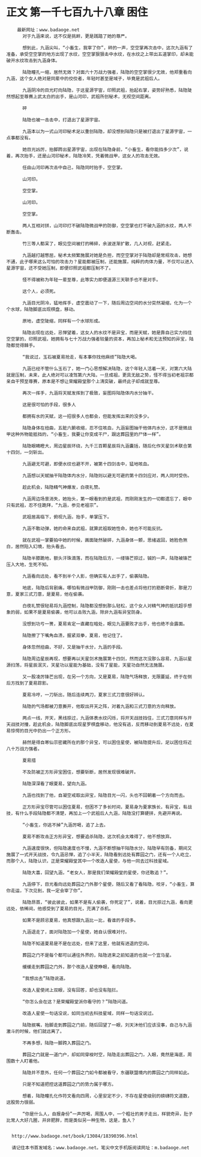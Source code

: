 # 正文 第一千七百九十八章 困住
        最新网址：www.badaoge.net
          对于九涵来说，这不仅是挑衅，更是践踏了她的尊严。
      
          想到此，九涵尖叫，“小畜生，我宰了你”，砰的一声，空空掌再次击中，这次九涵有了准备，承受空空掌的地方出现了水纹，空空掌狠狠击中水纹，在水纹之上带出五道掌印，却未能破开水纹攻击到九涵身体。
      
          陆隐瞳孔一缩，居然无效？对面六十万战力强者，陆隐的空空掌很少无效，他郑重看向九涵，这个女人绝对是同辈中的佼佼者，年轻时甚至是域子，毕竟是武祖后人。
      
          九涵阴冷的目光盯向陆隐，于这星源宇宙，印照武祖，抬起右掌，姿势好熟悉，陆隐陡然想起至尊赛上武太白的出手，是山河印，武祖所创秘术，无视空间距离。
      
          砰
      
          陆隐也被一击击中，打退出了星源宇宙。
      
          九涵本以为一式山河印秘术足以重创陆隐，却没想到陆隐只是被打退出了星源宇宙，一点事都没有。
      
          她目光凶厉，抬脚跨出星源宇宙，出现在陆隐身前，“小畜生，看你能挡多少次”，说着，再次抬手，还是山河印秘术，陆隐冷笑，凭着微战甲，这女人的攻击无效。
      
          任由山河印再次击中自己，陆隐同时抬手，空空掌。
      
          山河印。
      
          空空掌。
      
          山河印。
      
          空空掌。
      
          两人互相对拼，山河印打不破陆隐微战甲的防御，空空掌也打不破九涵的水纹，两人不断轰击。
      
          竹三等人都呆了，眼见空间被打的稀碎，余波逐渐扩散，几人对视，赶紧走。
      
          九涵越打越憋屈，秘术太频繁施展对她是负担，而空空掌对于陆隐却是常规攻击，她想不通，此子哪来这么可怕的攻击力？星能都被压制，还能施展，纯粹的肉体力量，不仅可以进入星源宇宙，还不受她压制，即便印照武祖都压制不了。
      
          怪不得被称为年轻一辈至尊，此等实力即便道源三天联手也不是对手。
      
          这个人，必须死。
      
          九涵目光阴冷，猛地挥手，虚空震动了一下，随后周边空间的水分突然凝缩，化为一个个水球，陆隐脚底出现棋盘，移动。
      
          原地，虚空陡缩，同样有一个水球形成。
      
          陆隐出现在远处，忌惮望着，这女人的水纹不是异宝，而是天赋，她是靠自己实力挡住空空掌的，印照武祖，她拥有与七十万战力强者较量的资本，再加上秘术和无法预知的异宝，陆隐都觉得棘手。
      
          “我说过，玉石被夏易抢走，有本事你找他麻烦”陆隐大喝。
      
          九涵已经不管什么玉石了，她一门心思想解决陆隐，这个年轻人活着一天，对第六大陆就是压制，未来，此人绝对可以凌驾第六大陆，一旦成祖，更具无敌之势，怪不得当初老祖宗都亲自干预至尊赛，原本是不想让荣耀殿堂那个上清突破，最终此子却成就至尊。
      
          再次一挥手，九涵将天赋发挥到了极致，妄图将陆隐体内水分抽干。
      
          这是很可怕的手段，很多人
      
          都拥有水的天赋，这一招很多人也都会，但能发挥出来的没多少。
      
          陆隐身体在扭曲，五脏六腑收缩，忍不住咳血，九涵妄图抽干他体内水分，这不是微战甲这种外物能抵挡的，“小畜生，我要让你变成干尸，跟这葬园里的尸体一样”。
      
          陆隐眼睛瞪大，周边星辰环绕，九千三百颗星辰将九涵囊括，随后化作天星剑术联合第十四剑，一剑斩出。
      
          九涵避无可避，即便水纹也避不开，被第十四剑击中，猛地咳血。
      
          九涵想以天赋抽干陆隐体内水分，陆隐则以避无可避的第十四剑应对，两人同时受伤。
      
          趁此机会，陆隐精气神爆发，白夜礼赞。
      
          九涵周边场景消失，她抬头，第一眼看到的是武祖，而刚刚发生的一切都遗忘了，眼中只有武祖，忍不住跪拜，“九涵，参见老祖宗”。
      
          武祖居高临下，俯视九涵，抬手，单掌压下。
      
          九涵不敢动弹，她的命来自武祖，就算武祖取她性命，她也不可能反抗。
      
          就在武祖一掌要拍中她的时候，画面陡然破碎，九涵身体一颤，思绪返回，她脸色煞白，居然陷入幻境，抬头看去。
      
          陆隐半膝跪地，额头汗珠滴落，而在陆隐后方，一缕锋芒掠过，铖的一声，陆隐被锋芒压入大地，生死不知。
      
          九涵看向远处，看不到半个人影，但确实有人出手了，偷袭陆隐。
      
          地底，陆隐后背剧痛，哪怕有微战甲防御，刚刚一击也差点将他打的筋断骨折，那是刀意，夏家三式刀意，是夏易，他在偷袭。
      
          白夜礼赞很轻易将九涵控制，陆隐都没想到那么轻松，这个女人对精气神的抵抗超乎想象的弱，如果不是夏易偷袭，他可以击败九涵，除非九涵有异宝防身。
      
          没想到功亏一篑，夏易肯定一直藏在暗处，眼见九涵要败才出手，他也绝不会露面。
      
          陆隐擦了下嘴角血渍，握紧双拳，夏易，他记住了。
      
          身体忽然扭曲，不好，又是抽干水分，九涵的手段。
      
          陆隐周边星辰再现，想要再以天星剑术施展第十四剑，然而这次没那么容易，九涵以星源扫荡，将星辰泯灭，天星功以星能为基础，没有了星能，天星功自然无法施展。
      
          又一股凌厉锋芒出现，在另一个方向，又是夏易，陆隐气场释放，无限蔓延，终于在侧后方找到了夏易踪影。
      
          夏易冷哼，一刀斩出，随后连续两刀，夏家三式刀意很好辨认。
      
          陆隐的气场都被刀意撕开，他取出开天之阵，对着九涵和三式刀意的方向释放。
      
          两点一线，开天，黑线掠过，九涵体表水纹闪烁，将开天战技挡住，三式刀意同样与开天战技对撞，趁此机会，陆隐脚底出现星罗棋盘移动，他没有逃，反而移动到夏易不远处，在夏易惊愕的目光中扔出一个正方形。
      
          赫然是得自寒仙宗密藏所在的那个异宝，可以困住星使，被陆隐提升后，足以困住将近八十万战力强者。
      
          夏易措
      
          不及防被正方形异宝困住，想要斩断，居然发现很难破开。
      
          陆隐深深看了眼夏易，望向九涵。
      
          九涵也找到了他，自凝空戒取出异宝，陆隐目光一闪，头也不回朝着一个方向而去。
      
          正方形异宝尽管可以困住夏易，但困不了多长时间，夏易身为夏家族长，有异宝，有战技，有什么手段陆隐都不清楚，再加上一个武祖后人九涵，陆隐没打算硬拼，先避开再说。
      
          “小畜生，你逃不掉”九涵厉喝，追了上去。
      
          夏易不断攻击正方形异宝，想要追杀陆隐，这次机会太难得了，他不想放弃。
      
          九涵速度很快，但陆隐速度也不慢，九涵不断想抽干陆隐水分，陆隐早有防备，期间又施展了一式开天战技，令九涵忌惮，追了小半天，陆隐看到远处有葬园之门，还有一个人屹立，而那个人，陆隐认识，正是荣耀殿堂其中一个改造人星使，与他一同去过科技星域。
      
          陆隐大喜，回望九涵，“老女人，那是我们荣耀殿堂的星使，你还敢追？”。
      
          九涵停下，目光看向远处葬园之门外那个星使，随后又看了看陆隐，咬牙，“小畜生，算你走运，下次见到，我一定会宰了你”。
      
          陆隐昂首，“彼此彼此，如果不是有人偷袭，你死定了”，说着，目光掠过九涵，看向更远处，依稀间，他感受到了夏易的目光，充满了杀机。
      
          如果不是顾忌夏易，他真想跟九涵比一比，看谁的手段多。
      
          九涵退走了，面对陆隐加一个星使，她自认很难对付。
      
          陆隐不知道夏易是不是在远处，但来了这里，他就有进退的空间。
      
          葬园之门不是每个都可以通往外界的，陆隐进来之前知道的也就一个宜马星。
      
          缓缓走到葬园之门外，那个改造人星使睁眼，看向陆隐。
      
          “我想出去”陆隐说道。
      
          改造人星使闭上双眼，没有回答，却也没有阻拦。
      
          “你怎么会在这？是荣耀殿堂派你看守的？”陆隐问道。
      
          改造人星使一句话没说，如同当初去科技星域，同样一句话没说过。
      
          陆隐抿嘴，抬脚走到葬园之门前，随后回望了一眼，刘天沐他们应该没事，自己与九涵激斗的时候，他们就远离了。
      
          不再多想，陆隐一脚跨入葬园之门。
      
          葬园之门就是一道门户，却如同穿梭时空，陆隐走出葬园之门，入眼，竟然是海底，周围数十人盯着他。
      
          陆隐并不意外，任何一个葬园之门如今都被看守，东疆联盟境内的葬园之门同样如此。
      
          只是不知道把控这道葬园之门的势力属于哪方。
      
          想着，陆隐瞳孔化作符文看向四周，心里安定不少，不存在星使级别的磅礴符文道数，这股势力很弱。
      
          “你是什么人，自报身份”一声厉喝，周围人中，一个粗壮的男子走出，样貌奇异，肚子比常人大好几圈，并非肥胖，而是类似另一种生物，这是，鱼人？
      
      
      http://www.badaoge.net/book/13084/18390396.html
      
      请记住本书首发域名：www.badaoge.net。笔尖中文手机版阅读网址：m.badaoge.net